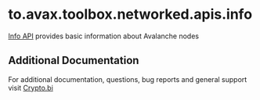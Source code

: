 # to.avax.toolbox.networked.apis.info

[Info API](https://docs.avax.network/reference/avalanchego/info-api) provides basic information about Avalanche nodes

## Additional Documentation

For additional documentation, questions, bug reports and general support visit [Crypto.bi](https://crypto.bi/forum/)
